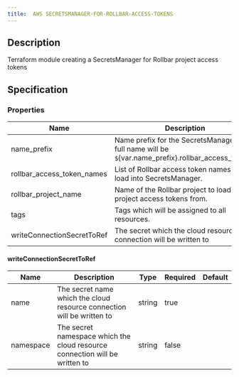 ```yaml
---
title:  AWS SECRETSMANAGER-FOR-ROLLBAR-ACCESS-TOKENS
---
```


## Description

Terraform module creating a SecretsManager for Rollbar project access tokens

## Specification


### Properties

 Name | Description | Type | Required | Default 
 ------------ | ------------- | ------------- | ------------- | ------------- 
 name_prefix | Name prefix for the SecretsManager. The full name will be `$`&#123;var.name_prefix&#125;.rollbar_access_tokens. | string | true |  
 rollbar_access_token_names | List of Rollbar access token names to load into SecretsManager. | `list` | false |  
 rollbar_project_name | Name of the Rollbar project to load the project access tokens from. | string | true |  
 tags | Tags which will be assigned to all resources. | map(string) | false |  
 writeConnectionSecretToRef | The secret which the cloud resource connection will be written to | [writeConnectionSecretToRef](#writeConnectionSecretToRef) | false |  


#### writeConnectionSecretToRef

 Name | Description | Type | Required | Default 
 ------------ | ------------- | ------------- | ------------- | ------------- 
 name | The secret name which the cloud resource connection will be written to | string | true |  
 namespace | The secret namespace which the cloud resource connection will be written to | string | false |  
